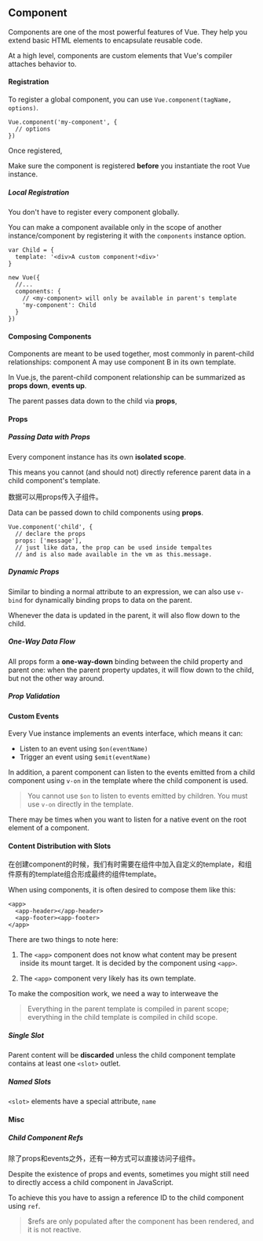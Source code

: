 ## Component

Components are one of the most powerful features of Vue. They help you extend basic HTML elements to encapsulate reusable code.

At a high level, components are custom elements that Vue's compiler attaches behavior to.

#### Registration

To register a global component, you can use `Vue.component(tagName, options)`.

    Vue.component('my-component', {
      // options
    })
    
Once registered, 

Make sure the component is registered **before** you instantiate the root Vue instance.

##### Local Registration

You don't have to register every component globally. 

You can make a component available only in the scope of another instance/component by registering it with the `components` instance option.

    var Child = {
      template: '<div>A custom component!<div>'
    }
    
    new Vue({
      //...
      components: {
        // <my-component> will only be available in parent's template
        'my-component': Child
      }
    })
    
#### Composing Components

Components are meant to be used together, most commonly in parent-child relationships: component A may use component B in its own template.

In Vue.js, the parent-child component relationship can be summarized as **props down**, **events up**.

The parent passes data down to the child via **props**,

#### Props

##### Passing Data with Props

Every component instance has its own **isolated scope**.

This means you cannot (and should not) directly reference parent data in a child component's template.

数据可以用props传入子组件。

Data can be passed down to child components using **props**.

    Vue.component('child', {
      // declare the props
      props: ['message'],
      // just like data, the prop can be used inside tempaltes
      // and is also made available in the vm as this.message.
      
##### Dynamic Props

Similar to binding a normal attribute to an expression, we can also use `v-bind` for dynamically binding props to data on the parent.

Whenever the data is updated in the parent, it will also flow down to the child.

##### One-Way Data Flow

All props form a **one-way-down** binding between the child property and parent one: when the parent property updates, it will flow down to the child, but not the other way around.

##### Prop Validation

#### Custom Events

Every Vue instance implements an events interface, which means it can:

- Listen to an event using `$on(eventName)`
- Trigger an event using `$emit(eventName)`

In addition, a parent component can listen to the events emitted from a child component using `v-on` in the template where the child component is used.

> You cannot use `$on` to listen to events emitted by children. You must use `v-on` directly in the template.

There may be times when you want to listen for a native event on the root element of a component.

#### Content Distribution with Slots

在创建component的时候，我们有时需要在组件中加入自定义的template，和组件原有的template组合形成最终的组件template。

When using components, it is often desired to compose them like this:

    <app>
      <app-header></app-header>
      <app-footer><app-footer>
    </app>
    
There are two things to note here:

1. The `<app>` component does not know what content may be present inside its mount target. It is decided by the component using `<app>`.

2. The `<app>` component very likely has its own template.

To make the composition work, we need a way to interweave the 

> Everything in the parent template is compiled in parent scope; everything in the child template is compiled in child scope.

##### Single Slot

Parent content will be **discarded** unless the child component template contains at least one `<slot>` outlet.

##### Named Slots

`<slot>` elements have a special attribute, `name`

#### Misc

##### Child Component Refs

除了props和events之外，还有一种方式可以直接访问子组件。

Despite the existence of props and events, sometimes you might still need to directly access a child component in JavaScript.

To achieve this you have to assign a reference ID to the child component using `ref`.

> $refs are only populated after the component has been rendered, and it is not reactive.
